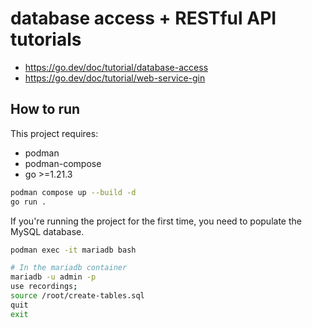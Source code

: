 # database access + RESTful API tutorials

- https://go.dev/doc/tutorial/database-access
- https://go.dev/doc/tutorial/web-service-gin

## How to run

This project requires:
- podman
- podman-compose
- go >=1.21.3

```bash
podman compose up --build -d
go run .
```

If you're running the project for the first time, you need to populate the MySQL database.

```bash
podman exec -it mariadb bash

# In the mariadb container
mariadb -u admin -p
use recordings;
source /root/create-tables.sql
quit
exit
```
